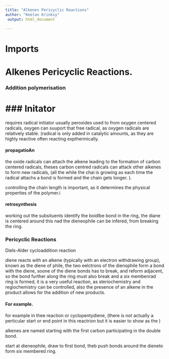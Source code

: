 ```yaml
---
title: "Alkenes Pericyclic Reactions"
author: "Keelan Krinksy"
 output: html_document

---
```


# Imports

# Alkenes Pericyclic Reactions. 


 ### Addition polymerisation

# ### Initator 
requires radical initiator usually peroxides used to from oxygen centered radicals, oxygen can suuport that free radical, as oxygen radicals are relatively stable. (radical is only added in catalytic amounts, as they are highly reactive often reacting expthermically. 

#### propagatioAn 
the oxide radicals can attach the alkene leading to the formation of carbon centered radicals, theses  carbon centred radicals can attack other alkenes to form new radicals, (all the while the chai is growing as each time the radical attachs a bond is formed and the chain gets longer. ). 

controlling the chain length is important, as it determines the physical properties of the polymer.i

#### retrosynthesis 
working out the subsituents identify the boidlbe bond in the ring, the diane is centered around this nad the dieneophile can be infered, from breaking the ring. 


### Pericyclic Reactions 
Diels-Alder cycloaddition reaction 

diene reacts with an alkene (typically with an electron withdrawing group), known as the diene of phile, the two eelctrons of the dienophile form a bond with the diene, soone of the diene bonds has to break, and reform adjacent, so the bond further along the ring must also break and a six membenrad ring is formed, it is a very useful reaction, as steriochemistry and regiochemistry can be controlled, also the presence of an alkene in the product allows for the addition of new products. 

#### For example. 

for example in thee reaction or cyclopentydiene, (there is not actually a perticular start or end point in this reactrion but it is easier to show as the )

alkenes are named starting with the first carbon participating in the double bond.

start at dieneophile, draw to first bond, theb push bonds around the dieneto form six membered ring. 
